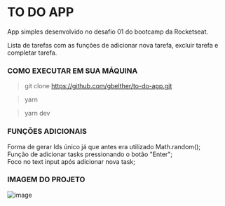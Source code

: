 <h1>TO DO APP</h1>

App simples desenvolvido no desafio 01 do bootcamp da Rocketseat.

Lista de tarefas com as funções de adicionar nova tarefa, excluir tarefa e completar tarefa.

<h3>COMO EXECUTAR EM SUA MÁQUINA</h3>

> git clone https://github.com/gbelther/to-do-app.git

> yarn

> yarn dev

<h3>FUNÇÕES ADICIONAIS</h3>

Forma de gerar Ids único já que antes era utilizado Math.random(); <br>
Função de adicionar tasks pressionando o botão "Enter"; <br>
Foco no text input após adicionar nova task;

<h3>IMAGEM DO PROJETO</h3>

![image](https://user-images.githubusercontent.com/68357487/110520340-17cf5400-80ed-11eb-84f7-265a6213c63d.png)
